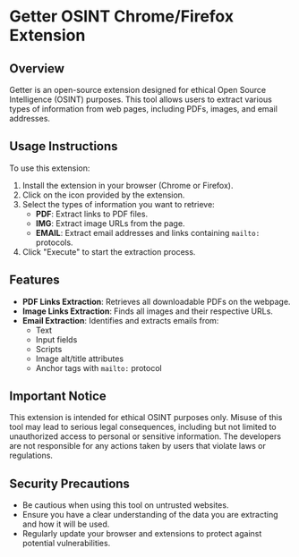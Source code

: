 # Getter OSINT Chrome/Firefox Extension

## Overview
Getter is an open-source extension designed for ethical Open Source Intelligence (OSINT) purposes. This tool allows users to extract various types of information from web pages, including PDFs, images, and email addresses.

## Usage Instructions
To use this extension:

1. Install the extension in your browser (Chrome or Firefox).
2. Click on the icon provided by the extension.
3. Select the types of information you want to retrieve:
   - **PDF**: Extract links to PDF files.
   - **IMG**: Extract image URLs from the page.
   - **EMAIL**: Extract email addresses and links containing `mailto:` protocols.
4. Click "Execute" to start the extraction process.

## Features
- **PDF Links Extraction**: Retrieves all downloadable PDFs on the webpage.
- **Image Links Extraction**: Finds all images and their respective URLs.
- **Email Extraction**: Identifies and extracts emails from:
  - Text
  - Input fields
  - Scripts
  - Image alt/title attributes
  - Anchor tags with `mailto:` protocol

## Important Notice
This extension is intended for ethical OSINT purposes only. Misuse of this tool may lead to serious legal consequences, including but not limited to unauthorized access to personal or sensitive information. The developers are not responsible for any actions taken by users that violate laws or regulations.

## Security Precautions
- Be cautious when using this tool on untrusted websites.
- Ensure you have a clear understanding of the data you are extracting and how it will be used.
- Regularly update your browser and extensions to protect against potential vulnerabilities.
